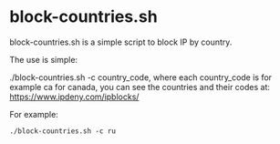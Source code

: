 # block-countries.sh

block-countries.sh is a simple script to block IP by country.

The use is simple: 

./block-countries.sh -c country_code, where each country_code is for example ca for canada, you can see the countries and their codes at: https://www.ipdeny.com/ipblocks/

For example: 

`./block-countries.sh -c ru`